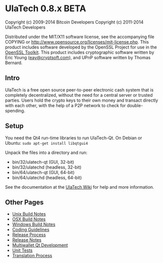 UlaTech 0.8.x BETA
====================

Copyright (c) 2009-2014 Bitcoin Developers
Copyright (c) 2011-2014 UlaTech Developers

Distributed under the MIT/X11 software license, see the accompanying
file COPYING or http://www.opensource.org/licenses/mit-license.php.
This product includes software developed by the OpenSSL Project for use in the [OpenSSL Toolkit](http://www.openssl.org/). This product includes
cryptographic software written by Eric Young ([eay@cryptsoft.com](mailto:eay@cryptsoft.com)), and UPnP software written by Thomas Bernard.


Intro
---------------------
UlaTech is a free open source peer-to-peer electronic cash system that is
completely decentralized, without the need for a central server or trusted
parties.  Users hold the crypto keys to their own money and transact directly
with each other, with the help of a P2P network to check for double-spending.


Setup
---------------------
You need the Qt4 run-time libraries to run UlaTech-Qt. On Debian or Ubuntu:
	`sudo apt-get install libqtgui4`

Unpack the files into a directory and run:

- bin/32/ulatech-qt (GUI, 32-bit)
- bin/32/ulatechd (headless, 32-bit)
- bin/64/ulatech-qt (GUI, 64-bit)
- bin/64/ulatechd (headless, 64-bit)

See the documentation at the [UlaTech Wiki](http://ulatech.info)
for help and more information.


Other Pages
---------------------
- [Unix Build Notes](build-unix.md)
- [OSX Build Notes](build-osx.md)
- [Windows Build Notes](build-msw.md)
- [Coding Guidelines](coding.md)
- [Release Process](release-process.md)
- [Release Notes](release-notes.md)
- [Multiwallet Qt Development](multiwallet-qt.md)
- [Unit Tests](unit-tests.md)
- [Translation Process](translation_process.md)
